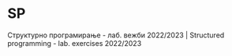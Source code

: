 # SP
Структурно програмирање - лаб. вежби 2022/2023 | Structured programming - lab. exercises 2022/2023
